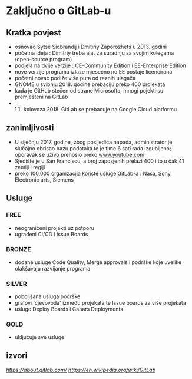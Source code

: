 # Zaključno o GitLab-u

## Kratka povjest

* osnovao Sytse Sidbrandij i Dmitiriy Zaporozhets u 2013. godini
* početna ideja : Dimitriy treba alat za suradnju sa svojim kolegama (open-source program)
* podjela na dvije verzije : CE-Community Edition i EE-Enterprise Edition
* nove verzije programa izlaze mjesečno no EE postaje licencirana
* početni novac podiže više puta od raznih ulagača
* GNOME u svibnju 2018. godine prebaciju preko 400 projekata
* kada je GitHub stečen od strane Microsofta, mnogi pojekti su premješteni na GitLab
* 11. kolovoza 2018. GitLab se prebacuje na Google Cloud platformu

## zanimljivosti

* U siječnju 2017. godine, zbog posljedica napada, administrator je slučajno obrisao bazu podataka te je time 6 sati rada izgubljeno; oporavak se uživo prenosio preko www.youtube.com
* Sjedište je u San Franciscu, a broj zaposjenih prelazi 400 i to u čak 41 zemlji i regiji
* preko 100,000 organizacija koriste usluge GitLab-a : Nasa, Sony, Electronic arts, Siemens

## Usluge

### FREE

* neograničeni projekti uz potporu
* ugrađeni CI/CD i Issue Boards

### BRONZE

* dodane usluge Code Quality, Merge approvals i podrške koje uvelike olakšavaju razvijanje programa

### SILVER

* poboljšana usluga podrške
* grafovi 'cjevovoda' između projekata te Issue boards za više projekata
* usluge Deploy Boards i Canars Deployments

### GOLD

* uključuje sve usluge

## izvori

 *https://about.gitlab.com/*
 *https://en.wikipedia.org/wiki/GitLab*
